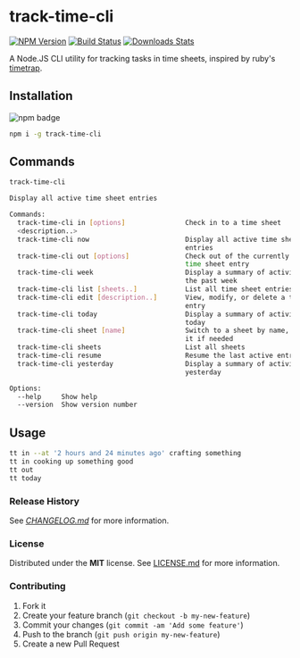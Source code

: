 # track-time-cli

[![NPM Version][npm-image]][npm-url]
[![Build Status][travis-image]][travis-url]
[![Downloads Stats][npm-downloads]][npm-url]

A Node.JS CLI utility for tracking tasks in time sheets, inspired by ruby's [timetrap](https://github.com/samg/timetrap).

## Installation
![npm badge](https://nodei.co/npm/track-time-cli.png?downloads=true&downloadRank=true&stars=true)

```bash
npm i -g track-time-cli
```
## Commands

```bash
track-time-cli

Display all active time sheet entries

Commands:
  track-time-cli in [options]               Check in to a time sheet
  <description..>
  track-time-cli now                        Display all active time sheet
                                            entries                    [default]
  track-time-cli out [options]              Check out of the currently active
                                            time sheet entry
  track-time-cli week                       Display a summary of activity for
                                            the past week
  track-time-cli list [sheets..]            List all time sheet entries
  track-time-cli edit [description..]       View, modify, or delete a time sheet
                                            entry
  track-time-cli today                      Display a summary of activity for
                                            today
  track-time-cli sheet [name]               Switch to a sheet by name, creating
                                            it if needed
  track-time-cli sheets                     List all sheets
  track-time-cli resume                     Resume the last active entry
  track-time-cli yesterday                  Display a summary of activity for
                                            yesterday

Options:
  --help     Show help                                                 [boolean]
  --version  Show version number                                       [boolean]
```

## Usage

```bash
tt in --at '2 hours and 24 minutes ago' crafting something
tt in cooking up something good
tt out
tt today
```

### Release History

See *[CHANGELOG.md](CHANGELOG.md)* for more information.

### License

Distributed under the **MIT** license. See [LICENSE.md](LICENSE.md) for more information.

### Contributing

1. Fork it
2. Create your feature branch (`git checkout -b my-new-feature`)
3. Commit your changes (`git commit -am 'Add some feature'`)
4. Push to the branch (`git push origin my-new-feature`)
5. Create a new Pull Request

<!-- Markdown link & img dfn's -->
[npm-image]: https://img.shields.io/npm/v/track-time-cli.svg?style=flat-square
[npm-url]: https://npmjs.org/package/track-time-cli
[npm-downloads]: https://img.shields.io/npm/dm/track-time-cli.svg?style=flat-square
[travis-image]: https://img.shields.io/travis/f3rno/track-time-cli/master.svg?style=flat-square
[travis-url]: https://travis-ci.org/f3rno64/track-time-cli
